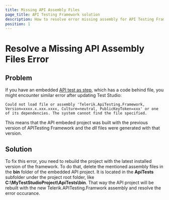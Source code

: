 ```yaml
---
title: Missing API Assembly Files
page_title: API Testing Framework solution
description: How to resolve error missing assembly for API Testing Framework. Error "Could not load file or assembly Telerik.ApiTesting.Framework. The system cannot find the file specified". Could not load file or assembly 'Telerik.ApiTesting.Framework, Version=xxxx.x.xxx.xxxx, Culture=neutral, PublicKeyToken=xxx' or one of its dependencies. The system cannot find the file specified.
position: 1
---
```

# Resolve a Missing API Assembly Files Error

## Problem

If you have an embedded <a href="/features/execute-apitest/add-api-test-as-step" target="_blank">API test as step</a>, which has a code behind file, you might encounter similar error after updating Test Studio:

```
Could not load file or assembly 'Telerik.ApiTesting.Framework, Version=xxxx.x.xxx.xxxx, Culture=neutral, PublicKeyToken=xxx' or one of its dependencies. The system cannot find the file specified.
```

This means that the API embeded project was built with the previous version of APITesting Framework and the *dll* files were generated with that version. 

## Solution

To fix this error, you need to rebuild the project with the latest installed version of the framework. To do that, delete the mentioned assembly files in the **bin** folder of the embedded API project. It is located in the **ApiTests** subfolder under the project root folder, like **C:\MyTestStudioProject\ApiTests\bin**. That way the API project will be rebuilt with the new Telerik.APITesting.Framwork assembly and resolve the error occurance.
